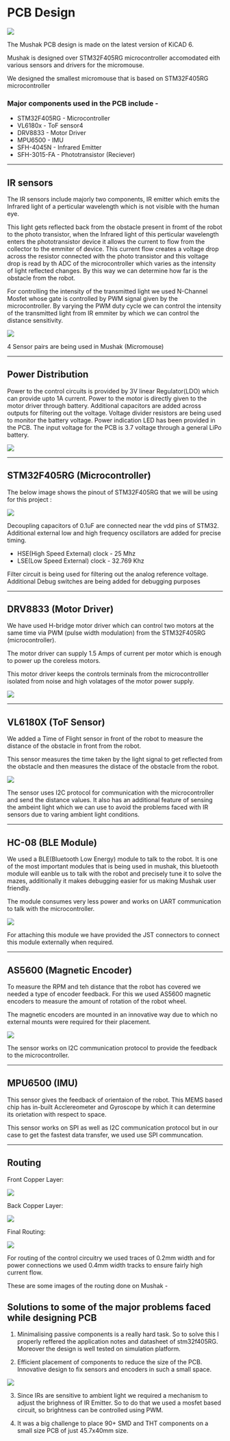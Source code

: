 # PCB Design

![](../assets/3d_pcb_render.png)

The Mushak PCB design is made on the latest version of KiCAD 6.

Mushak is designed over STM32F405RG microcontroller accomodated eith various sensors and drivers for the micromouse.

We designed the smallest micromouse that is based on STM32F405RG microcontroller

### Major components used in the PCB include -

- STM32F405RG - Microcontroller
- VL6180x - ToF sensor4
- DRV8833 - Motor Driver
- MPU6500 - IMU
- SFH-4045N - Infrared Emitter
- SFH-3015-FA - Phototransistor (Reciever)


---




## IR sensors

The IR sensors include majorly two components, IR emitter which emits the Infrared light of a perticular wavelength which is not visible with the human eye. 

This light gets reflected back from the obstacle present in fromt of the robot to the photo transistor, when the Infrared light of this perticular wavelength enters the phototransistor device it allows the current to flow from the collector to the emmiter of device. This current flow creates a voltage drop across the resistor connected with the photo transistor and this voltage drop is read by th ADC of the microcontroller which varies as the intensity of light reflected changes. By this way we can determine how far is the obstacle from the robot.

For controlling the intensity of the transmitted light we used N-Channel Mosfet whose gate is controlled by PWM signal given by the microcontroller.
By varying the PWM duty cycle we can control the intensity of the transmitted light from IR emmiter by which we can control the distance sensitivity.

![](../assets/IR_schematics.png)

4 Sensor pairs are being used in Mushak (Micromouse)

---

## Power Distribution
Power to the control circuits is provided by 3V linear Regulator(LDO) which can provide upto 1A current. Power to the motor is directly given to the motor driver through battery.
Additional capacitors are added across outputs for filtering out the voltage. Voltage divider resistors are being used to monitor the battery voltage. Power indication LED has been provided in the PCB. The input voltage for the PCB is 3.7 voltage through a general LiPo battery.

![](../assets/ldo.png)

--- 

## STM32F405RG (Microcontroller)

The below image shows the pinout of STM32F405RG that we will be using for this project :

![](../assets/stm32f405rg_pinout.png)

Decoupling capacitors of 0.1uF are connected near the vdd pins of STM32. Additional external low and high frequency oscillators are added for precise timing.

- HSE(High Speed External) clock - 25 Mhz
- LSE(Low Speed External) clock - 32.769 Khz

Filter circuit is being used for filtering out the analog reference voltage. Additional Debug switches are being added for debugging purposes

---
## DRV8833 (Motor Driver)

We have used H-bridge motor driver which can control two motors at the same time via PWM (pulse width modulation) from the STM32F405RG (microcontroller).

The motor driver can supply 1.5 Amps of current per motor which is enough to power up the coreless motors. 

This motor driver keeps the controls terminals from the microcontrolller isolated from noise and high volatages of the motor power supply.

![](../assets/drv8833.png)

---

## VL6180X (ToF Sensor)

We added a Time of Flight sensor in front of the robot to measure the distance of the obstacle in front from the robot.

This sensor measures the time taken by the light signal to get reflected from the obstacle and then measures the distace of the obstacle from the robot.

![](../assets/tof.png)

The sensor uses I2C protocol for communication with the microcontroller and send the distance values. It also has an additional feature of sensing the ambeint light which we can use to avoid the problems faced with IR sensors due to varing ambient light conditions.

---

## HC-08 (BLE Module)

We used a BLE(Bluetooth Low Energy) module to talk to the robot. It is one of the most important modules that is being used in mushak, this bluetooth module will eanble us to talk with the robot and precisely tune it to solve the mazes, additionally it makes debugging easier for us making Mushak user friendly.

The module consumes very less power and works on UART communication to talk with the microcontroller.

![](../assets/HC08.png)

For attaching this module we have provided the JST connectors to connect this module externally when required.

---

## AS5600 (Magnetic Encoder)

To measure the RPM and teh distance that the robot has covered we needed a type of encoder feedback. For this we used AS5600 magnetic encoders to measure the amount of rotation of the robot wheel.

The magnetic encoders are mounted in an innovative way due to which no external mounts were required for their placement.

![](../assets/as5600.png)

The sensor works on I2C communication protocol to provide the feedback to the microcontroller.

---

## MPU6500 (IMU)

This sensor gives the feedback of orientaion of the robot. This MEMS based chip has in-built Acclereometer and Gyroscope by which it can determine its orietation with respect to space.

This sensor works on SPI as well as I2C communication protocol but in our case to get the fastest data transfer, we used use SPI communcation.

---

## Routing

Front Copper Layer:

![](../assets/Fcu.png)

Back Copper Layer:

![](../assets/Bcu.png)

Final Routing:

![](../assets/final_routing.png)

For routing of the control circuitry we used traces of 0.2mm width and for power connections we used 0.4mm width tracks to ensure fairly high current flow.

These are some images of the routing done on Mushak -
## Solutions to some of the major problems faced while designing PCB

1) Minimalising passive components is a really hard task. So to solve this I properly reffered the application notes and datasheet of stm32f405RG. Moreover the design is well tested on simulation platform.

2) Efficient placement of components to reduce the size of the PCB. Innovative design to fix sensors and encoders in such a small space.

![](../assets/comp_placement.png)

3) Since IRs are sensitive to ambient light we required a mechanism to adjust the brighness of IR Emitter. So to do that we used a mosfet based circuit, so brightness can be controlled using PWM.

4) It was a big challenge to place 90+ SMD and THT components on a small size PCB of just 45.7x40mm size.